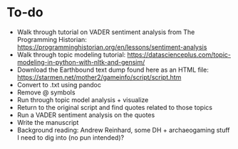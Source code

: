 # To-do
- Walk through tutorial on VADER sentiment analysis from The Programming Historian: https://programminghistorian.org/en/lessons/sentiment-analysis
- Walk through topic modeling tutorial: https://datascienceplus.com/topic-modeling-in-python-with-nltk-and-gensim/
- Download the Earthbound text dump found here as an HTML file: https://starmen.net/mother2/gameinfo/script/script.htm
- Convert to .txt using pandoc
- Remove @ symbols
- Run through topic model analysis + visualize
- Return to the original script and find quotes related to those topics 
- Run a VADER sentiment analysis on the quotes
- Write the manuscript
- Background reading: Andrew Reinhard, some DH + archaeogaming stuff I need to dig into (no pun intended)?
